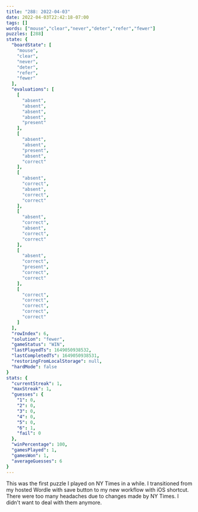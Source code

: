 ```yaml
---
title: "288: 2022-04-03"
date: 2022-04-03T22:42:18-07:00
tags: []
words: ["mouse","clear","never","deter","refer","fewer"]
puzzles: [288]
state: {
  "boardState": [
    "mouse",
    "clear",
    "never",
    "deter",
    "refer",
    "fewer"
  ],
  "evaluations": [
    [
      "absent",
      "absent",
      "absent",
      "absent",
      "present"
    ],
    [
      "absent",
      "absent",
      "present",
      "absent",
      "correct"
    ],
    [
      "absent",
      "correct",
      "absent",
      "correct",
      "correct"
    ],
    [
      "absent",
      "correct",
      "absent",
      "correct",
      "correct"
    ],
    [
      "absent",
      "correct",
      "present",
      "correct",
      "correct"
    ],
    [
      "correct",
      "correct",
      "correct",
      "correct",
      "correct"
    ]
  ],
  "rowIndex": 6,
  "solution": "fewer",
  "gameStatus": "WIN",
  "lastPlayedTs": 1649050938532,
  "lastCompletedTs": 1649050938531,
  "restoringFromLocalStorage": null,
  "hardMode": false
}
stats: {
  "currentStreak": 1,
  "maxStreak": 1,
  "guesses": {
    "1": 0,
    "2": 0,
    "3": 0,
    "4": 0,
    "5": 0,
    "6": 1,
    "fail": 0
  },
  "winPercentage": 100,
  "gamesPlayed": 1,
  "gamesWon": 1,
  "averageGuesses": 6
}
---
```


<!-- more -->

This was the first puzzle I played on NY Times in a while. I transitioned from my hosted Wordle with save button to my new workflow with iOS shortcut. There were too many headaches due to changes made by NY Times. I didn't want to deal with them anymore.
